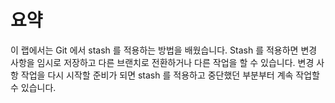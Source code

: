 # 요약

이 랩에서는 Git 에서 stash 를 적용하는 방법을 배웠습니다. Stash 를 적용하면 변경 사항을 임시로 저장하고 다른 브랜치로 전환하거나 다른 작업을 할 수 있습니다. 변경 사항 작업을 다시 시작할 준비가 되면 stash 를 적용하고 중단했던 부분부터 계속 작업할 수 있습니다.
